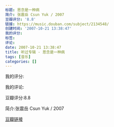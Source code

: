 ```yaml
---
标题: 思念是一种病
简介: 张震岳 Csun Yuk / 2007
豆瓣评分: '8.8'
链接: https://music.douban.com/subject/2134548/
创建时间: '2007-10-21 13:38:47'
我的评分:
标签:
评论:
date: 2007-10-21 13:38:47
title: 听过专辑 - 思念是一种病
tags: [音乐]
categories: []
---
```


我的评分:

我的评论:

豆瓣评分:8.8

简介:张震岳 Csun Yuk / 2007

[豆瓣链接](https://music.douban.com/subject/2134548/)

